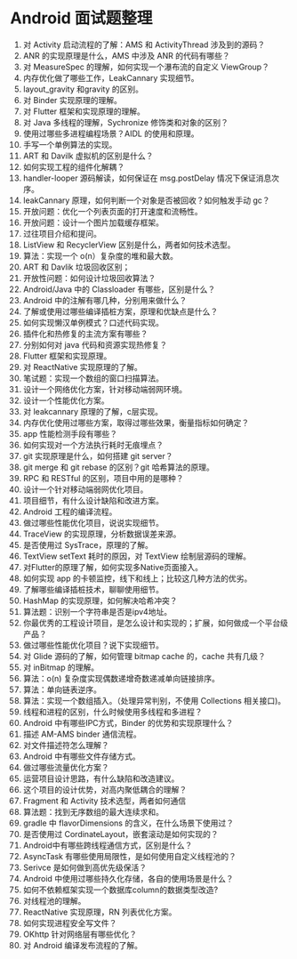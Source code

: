 # Android 面试题整理

1. 对 Activity 启动流程的了解：AMS 和 ActivityThread 涉及到的源码？
2. ANR 的实现原理是什么，AMS 中涉及 ANR 的代码有哪些？
3. 对 MeasureSpec 的理解，如何实现一个瀑布流的自定义 ViewGroup？
4. 内存优化做了哪些工作，LeakCannary 实现细节。
5. layout_gravity 和gravity 的区别。
6. 对 Binder 实现原理的理解。
7. 对 Flutter 框架和实现原理的理解。
8. 对 Java 多线程的理解，Sychronize 修饰类和对象的区别？
9. 使用过哪些多进程编程场景？AIDL 的使用和原理。
10. 手写一个单例算法的实现。
11. ART 和 Davilk 虚拟机的区别是什么？
12. 如何实现工程的组件化解耦？
13. handler-looper 源码解读，如何保证在 msg.postDelay 情况下保证消息次序。
14. leakCannary 原理，如何判断一个对象是否被回收？如何触发手动 gc？
15. 开放问题：优化一个列表页面的打开速度和流畅性。
16. 开放问题：设计一个图片加载缓存框架。
17. 过往项目介绍和提问。
18. ListView 和 RecyclerView 区别是什么，两者如何技术选型。
19. 算法：实现一个 o(n）复杂度的堆和最大数。
20. ART 和 Davlik 垃圾回收区别；
21. 开放性问题：如何设计垃圾回收算法？
22. Android/Java 中的 Classloader 有哪些，区别是什么？
23. Android 中的注解有哪几种，分别用来做什么？
24. 了解或使用过哪些编译插桩方案，原理和优缺点是什么？
25. 如何实现懒汉单例模式？口述代码实现。
26. 插件化和热修复的主流方案有哪些？
27. 分别如何对 java 代码和资源实现热修复？
28. Flutter 框架和实现原理。
29. 对 ReactNative 实现原理的了解。
30. 笔试题：实现一个数组的窗口扫描算法。
31. 设计一个网络优化方案，针对移动端弱网环境。
32. 设计一个性能优化方案。
33. 对 leakcannary 原理的了解，c层实现。
34. 内存优化使用过哪些方案，取得过哪些效果，衡量指标如何确定？
35. app 性能检测手段有哪些？
36. 如何实现对一个方法执行耗时无痕埋点？
37. git 实现原理是什么，如何搭建 git server？
38. git merge 和 git rebase 的区别？git 哈希算法的原理。
39. RPC 和 RESTful 的区别，项目中用的是哪种？
40. 设计一个针对移动端弱网优化项目。
41. 项目细节，有什么设计缺陷和改进方案。
42. Android 工程的编译流程。
43. 做过哪些性能优化项目，说说实现细节。
44. TraceView 的实现原理，分析数据误差来源。
45. 是否使用过 SysTrace，原理的了解。
46. TextView setText 耗时的原因，对 TextView 绘制层源码的理解。
47. 对Flutter的原理了解，如何实现多Native页面接入。
48. 如何实现 app 的卡顿监控，线下和线上；比较这几种方法的优劣。
49. 了解哪些编译插桩技术，聊聊使用细节。
50. HashMap 的实现原理，如何解决哈希冲突？
51. 算法题：识别一个字符串是否是ipv4地址。
52. 你最优秀的工程设计项目，是怎么设计和实现的；扩展，如何做成一个平台级产品？
53. 做过哪些性能优化项目？说下实现细节。
54. 对 Glide 源码的了解，如何管理 bitmap cache 的，cache 共有几级？
55. 对 inBitmap 的理解。
56. 算法：o(n) 复杂度实现偶数递增奇数递减单向链接排序。
57. 算法：单向链表逆序。
58. 算法：实现一个数组插入。（处理异常判别，不使用 Collections 相关接口)。
59. 线程和进程的区别，什么时候使用多线程和多进程？
60. Android 中有哪些IPC方式，Binder 的优势和实现原理什么？
61. 描述 AM-AMS binder 通信流程。
62. 对文件描述符怎么理解？
63. Android 中有哪些文件存储方式。
64. 做过哪些流量优化方案？
65. 运营项目设计思路，有什么缺陷和改造建议。
66. 这个项目的设计优势，对高内聚低耦合的理解？
67. Fragment 和 Activity 技术选型，两者如何通信
68. 算法题：找到无序数组的最大连续求和。
69. gradle 中 flavorDimensions 的含义，在什么场景下使用过？
70. 是否使用过 CordinateLayout，嵌套滚动是如何实现的？
71. Android中有哪些跨线程通信方式，区别是什么？
72. AsyncTask 有哪些使用局限性，是如何使用自定义线程池的？
73. Serivce 是如何做到高优先级保活？
74. Android 中使用过哪些持久化存储，各自的使用场景是什么？
75. 如何不依赖框架实现一个数据库column的数据类型改造?
76. 对线程池的理解。
77. ReactNative 实现原理，RN 列表优化方案。
78. 如何实现进程安全写文件？
79. OKhttp 针对网络层有哪些优化？
80. 对 Android 编译发布流程的了解。
